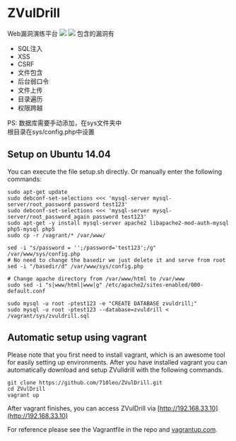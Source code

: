 ZVulDrill
=========

Web漏洞演练平台 
![](http://img3.tuchuang.org/uploads/2014/02/z1.png) 
![](http://img3.picbed.org/uploads/2014/02/z2.png) 
包含的漏洞有
- SQL注入
- XSS
- CSRF
- 文件包含
- 后台弱口令
- 文件上传
- 目录遍历
- 权限跨越  
  
PS: 
数据库需要手动添加，在sys文件夹中  
根目录在sys/config.php中设置


## Setup on Ubuntu 14.04

You can execute the file setup.sh directly. Or manually enter the
following commands:

    sudo apt-get update
    sudo debconf-set-selections <<< 'mysql-server mysql-server/root_password password test123'
    sudo debconf-set-selections <<< 'mysql-server mysql-server/root_password_again password test123'
    sudo apt-get -y install mysql-server apache2 libapache2-mod-auth-mysql php5-mysql php5
    sudo cp -r /vagrant/* /var/www/

    sed -i "s/password = '';/password='test123';/g" /var/www/sys/config.php
    # No need to change the basedir we just delete it and serve from root
    sed -i "/basedir/d" /var/www/sys/config.php

    # Change apache directory from /var/www/html to /var/www
    sudo sed -i "s|www/html|www|g" /etc/apache2/sites-enabled/000-default.conf

    sudo mysql -u root -ptest123 -e "CREATE DATABASE zvuldrill;"
    sudo mysql -u root -ptest123 --database=zvuldrill < /vagrant/sys/zvuldrill.sql


## Automatic setup using vagrant
Please note that you first need to install vagrant, which
is an awesome tool for easily setting up environments.
After you have installed vagrant you can automatically
download and setup ZVulldrill with the following commands.

    git clone https://github.com/710leo/ZVulDrill.git
    cd ZVulDrill
    vagrant up

After vagrant finishes, you can access ZVulDrill via
[http://192.168.33.10](http://192.168.33.10)

For reference please see the Vagrantfile in the repo and 
[vagrantup.com](http://www.vagrantup.com/).
